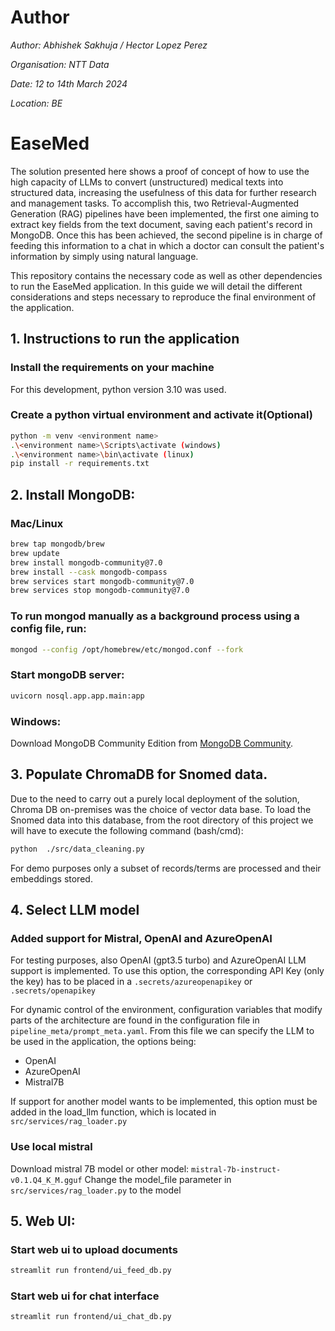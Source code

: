 # Author
_Author: Abhishek Sakhuja / Hector Lopez Perez_

_Organisation: NTT Data_

_Date: 12 to 14th March 2024_

_Location: BE_


# EaseMed
The solution presented here shows a proof of concept of how to use the high capacity of LLMs to convert (unstructured) medical texts into structured data, increasing the usefulness of this data for further research and management tasks. To accomplish this, two Retrieval-Augmented Generation (RAG) pipelines have been implemented, the first one aiming to extract key fields from the text document, saving each patient's record in MongoDB. Once this has been achieved, the second pipeline is in charge of feeding this information to a chat in which a doctor can consult the patient's information by simply using natural language.

This repository contains the necessary code as well as other dependencies to run the EaseMed application.
In this guide we will detail the different considerations and steps necessary to reproduce the final environment of the application.


## 1. Instructions to run the application

### Install the requirements on your machine

For this development, python version 3.10 was used.

### Create a python virtual environment and activate it(Optional)
```bash
python -m venv <environment name>
.\<environment name>\Scripts\activate (windows)
.\<environment name>\bin\activate (linux)
pip install -r requirements.txt
```

## 2. Install MongoDB:

### Mac/Linux
```bash
brew tap mongodb/brew
brew update
brew install mongodb-community@7.0
brew install --cask mongodb-compass
brew services start mongodb-community@7.0
brew services stop mongodb-community@7.0
```

### To run mongod manually as a background process using a config file, run:
```bash
mongod --config /opt/homebrew/etc/mongod.conf --fork
```

### Start mongoDB server:
```bash
uvicorn nosql.app.app.main:app
```

### Windows:
Download MongoDB Community Edition from [MongoDB Community](https://www.mongodb.com/try/download/community).

## 3. Populate ChromaDB for Snomed data.

Due to the need to carry out a purely local deployment of the solution, Chroma DB on-premises was the choice of vector data base. To load the Snomed data into this database, from the root directory of this project we will have to execute the following command (bash/cmd):
```bash
python  ./src/data_cleaning.py
```
For demo purposes only a subset of records/terms are processed and their embeddings stored.

## 4. Select LLM model 
### Added support for Mistral, OpenAI and AzureOpenAI
For testing purposes, also OpenAI (gpt3.5 turbo) and AzureOpenAI LLM support is implemented. To use this option, the corresponding API Key (only the key) has to be placed in a ```.secrets/azureopenapikey``` or ```.secrets/openapikey```

For dynamic control of the environment, configuration variables that modify parts of the architecture are found in the configuration file in ```pipeline_meta/prompt_meta.yaml```. From this file we can specify the LLM to be used in the application, the options being:

* OpenAI
* AzureOpenAI
* Mistral7B

If support for another model wants to be implemented, this option must be added in the load_llm function, which is located in ``` src/services/rag_loader.py ```

### Use local mistral 
Download mistral 7B model or other model: ```mistral-7b-instruct-v0.1.Q4_K_M.gguf```
Change the model_file parameter in ```src/services/rag_loader.py``` to the model

## 5. Web UI:
### Start web ui to upload documents
```bash
streamlit run frontend/ui_feed_db.py
```

### Start web ui for chat interface
```bash
streamlit run frontend/ui_chat_db.py
```
